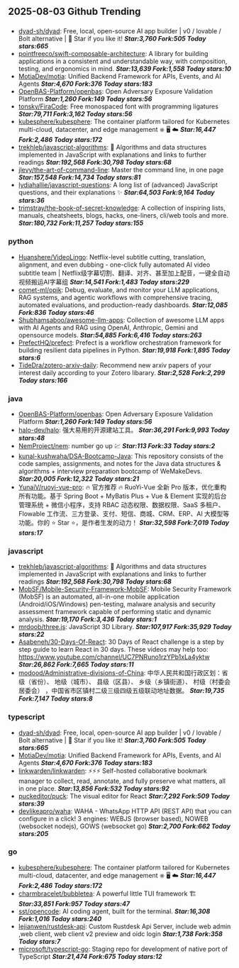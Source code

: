 ## 2025-08-03 Github Trending

### 
* [dyad-sh/dyad](https://github.com/dyad-sh/dyad): Free, local, open-source AI app builder | v0 / lovable / Bolt alternative | 🌟 Star if you like it! ***Star:3,760 Fork:505 Today stars:665***
* [pointfreeco/swift-composable-architecture](https://github.com/pointfreeco/swift-composable-architecture): A library for building applications in a consistent and understandable way, with composition, testing, and ergonomics in mind. ***Star:13,639 Fork:1,558 Today stars:10***
* [MotiaDev/motia](https://github.com/MotiaDev/motia): Unified Backend Framework for APIs, Events, and AI Agents ***Star:4,670 Fork:376 Today stars:183***
* [OpenBAS-Platform/openbas](https://github.com/OpenBAS-Platform/openbas): Open Adversary Exposure Validation Platform ***Star:1,260 Fork:149 Today stars:56***
* [tonsky/FiraCode](https://github.com/tonsky/FiraCode): Free monospaced font with programming ligatures ***Star:79,711 Fork:3,162 Today stars:56***
* [kubesphere/kubesphere](https://github.com/kubesphere/kubesphere): The container platform tailored for Kubernetes multi-cloud, datacenter, and edge management ⎈ 🖥 ☁️ ***Star:16,447 Fork:2,486 Today stars:172***
* [trekhleb/javascript-algorithms](https://github.com/trekhleb/javascript-algorithms): 📝 Algorithms and data structures implemented in JavaScript with explanations and links to further readings ***Star:192,568 Fork:30,798 Today stars:68***
* [jlevy/the-art-of-command-line](https://github.com/jlevy/the-art-of-command-line): Master the command line, in one page ***Star:157,548 Fork:14,734 Today stars:81***
* [lydiahallie/javascript-questions](https://github.com/lydiahallie/javascript-questions): A long list of (advanced) JavaScript questions, and their explanations ✨ ***Star:64,503 Fork:9,164 Today stars:36***
* [trimstray/the-book-of-secret-knowledge](https://github.com/trimstray/the-book-of-secret-knowledge): A collection of inspiring lists, manuals, cheatsheets, blogs, hacks, one-liners, cli/web tools and more. ***Star:180,732 Fork:11,257 Today stars:155***

### python
* [Huanshere/VideoLingo](https://github.com/Huanshere/VideoLingo): Netflix-level subtitle cutting, translation, alignment, and even dubbing - one-click fully automated AI video subtitle team | Netflix级字幕切割、翻译、对齐、甚至加上配音，一键全自动视频搬运AI字幕组 ***Star:14,541 Fork:1,483 Today stars:229***
* [comet-ml/opik](https://github.com/comet-ml/opik): Debug, evaluate, and monitor your LLM applications, RAG systems, and agentic workflows with comprehensive tracing, automated evaluations, and production-ready dashboards. ***Star:12,085 Fork:836 Today stars:46***
* [Shubhamsaboo/awesome-llm-apps](https://github.com/Shubhamsaboo/awesome-llm-apps): Collection of awesome LLM apps with AI Agents and RAG using OpenAI, Anthropic, Gemini and opensource models. ***Star:54,885 Fork:6,416 Today stars:263***
* [PrefectHQ/prefect](https://github.com/PrefectHQ/prefect): Prefect is a workflow orchestration framework for building resilient data pipelines in Python. ***Star:19,918 Fork:1,895 Today stars:6***
* [TideDra/zotero-arxiv-daily](https://github.com/TideDra/zotero-arxiv-daily): Recommend new arxiv papers of your interest daily according to your Zotero libarary. ***Star:2,528 Fork:2,299 Today stars:166***

### java
* [OpenBAS-Platform/openbas](https://github.com/OpenBAS-Platform/openbas): Open Adversary Exposure Validation Platform ***Star:1,260 Fork:149 Today stars:56***
* [halo-dev/halo](https://github.com/halo-dev/halo): 强大易用的开源建站工具。 ***Star:36,291 Fork:9,993 Today stars:48***
* [NemProject/nem](https://github.com/NemProject/nem): number go up 💹 ***Star:113 Fork:33 Today stars:2***
* [kunal-kushwaha/DSA-Bootcamp-Java](https://github.com/kunal-kushwaha/DSA-Bootcamp-Java): This repository consists of the code samples, assignments, and notes for the Java data structures & algorithms + interview preparation bootcamp of WeMakeDevs. ***Star:20,005 Fork:12,322 Today stars:21***
* [YunaiV/ruoyi-vue-pro](https://github.com/YunaiV/ruoyi-vue-pro): 🔥 官方推荐 🔥 RuoYi-Vue 全新 Pro 版本，优化重构所有功能。基于 Spring Boot + MyBatis Plus + Vue & Element 实现的后台管理系统 + 微信小程序，支持 RBAC 动态权限、数据权限、SaaS 多租户、Flowable 工作流、三方登录、支付、短信、商城、CRM、ERP、AI 大模型等功能。你的 ⭐️ Star ⭐️，是作者生发的动力！ ***Star:32,598 Fork:7,019 Today stars:17***

### javascript
* [trekhleb/javascript-algorithms](https://github.com/trekhleb/javascript-algorithms): 📝 Algorithms and data structures implemented in JavaScript with explanations and links to further readings ***Star:192,568 Fork:30,798 Today stars:68***
* [MobSF/Mobile-Security-Framework-MobSF](https://github.com/MobSF/Mobile-Security-Framework-MobSF): Mobile Security Framework (MobSF) is an automated, all-in-one mobile application (Android/iOS/Windows) pen-testing, malware analysis and security assessment framework capable of performing static and dynamic analysis. ***Star:19,170 Fork:3,436 Today stars:1***
* [mrdoob/three.js](https://github.com/mrdoob/three.js): JavaScript 3D Library. ***Star:107,917 Fork:35,929 Today stars:22***
* [Asabeneh/30-Days-Of-React](https://github.com/Asabeneh/30-Days-Of-React): 30 Days of React challenge is a step by step guide to learn React in 30 days. These videos may help too: https://www.youtube.com/channel/UC7PNRuno1rzYPb1xLa4yktw ***Star:26,862 Fork:7,665 Today stars:11***
* [modood/Administrative-divisions-of-China](https://github.com/modood/Administrative-divisions-of-China): 中华人民共和国行政区划：省级（省份）、 地级（城市）、 县级（区县）、 乡级（乡镇街道）、 村级（村委会居委会） ，中国省市区镇村二级三级四级五级联动地址数据。 ***Star:19,735 Fork:7,147 Today stars:8***

### typescript
* [dyad-sh/dyad](https://github.com/dyad-sh/dyad): Free, local, open-source AI app builder | v0 / lovable / Bolt alternative | 🌟 Star if you like it! ***Star:3,760 Fork:505 Today stars:665***
* [MotiaDev/motia](https://github.com/MotiaDev/motia): Unified Backend Framework for APIs, Events, and AI Agents ***Star:4,670 Fork:376 Today stars:183***
* [linkwarden/linkwarden](https://github.com/linkwarden/linkwarden): ⚡️⚡️⚡️ Self-hosted collaborative bookmark manager to collect, read, annotate, and fully preserve what matters, all in one place. ***Star:13,856 Fork:532 Today stars:92***
* [puckeditor/puck](https://github.com/puckeditor/puck): The visual editor for React ***Star:7,292 Fork:509 Today stars:39***
* [devlikeapro/waha](https://github.com/devlikeapro/waha): WAHA - WhatsApp HTTP API (REST API) that you can configure in a click! 3 engines: WEBJS (browser based), NOWEB (websocket nodejs), GOWS (websocket go) ***Star:2,700 Fork:662 Today stars:205***

### go
* [kubesphere/kubesphere](https://github.com/kubesphere/kubesphere): The container platform tailored for Kubernetes multi-cloud, datacenter, and edge management ⎈ 🖥 ☁️ ***Star:16,447 Fork:2,486 Today stars:172***
* [charmbracelet/bubbletea](https://github.com/charmbracelet/bubbletea): A powerful little TUI framework 🏗 ***Star:33,851 Fork:957 Today stars:47***
* [sst/opencode](https://github.com/sst/opencode): AI coding agent, built for the terminal. ***Star:16,308 Fork:1,016 Today stars:240***
* [lejianwen/rustdesk-api](https://github.com/lejianwen/rustdesk-api): Custom Rustdesk Api Server, include web admin ,web client, web client v2 preview and oidc login ***Star:1,738 Fork:358 Today stars:7***
* [microsoft/typescript-go](https://github.com/microsoft/typescript-go): Staging repo for development of native port of TypeScript ***Star:21,474 Fork:675 Today stars:12***
